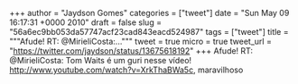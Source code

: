 
+++
author = "Jaydson Gomes"
categories = ["tweet"]
date = "Sun May 09 16:17:31 +0000 2010"
draft = false
slug = "56a6ec9bb053da57747acf23cad843eacd524987"
tags = ["tweet"]
title = """Afude! RT: @MirieliCosta:..."""
tweet = true
micro = true
tweet_url = "https://twitter.com/jaydson/status/13675618192"
+++
Afude! RT: @MirieliCosta: Tom Waits é um guri nesse vídeo! http://www.youtube.com/watch?v=XrkThaBWa5c, maravilhoso
